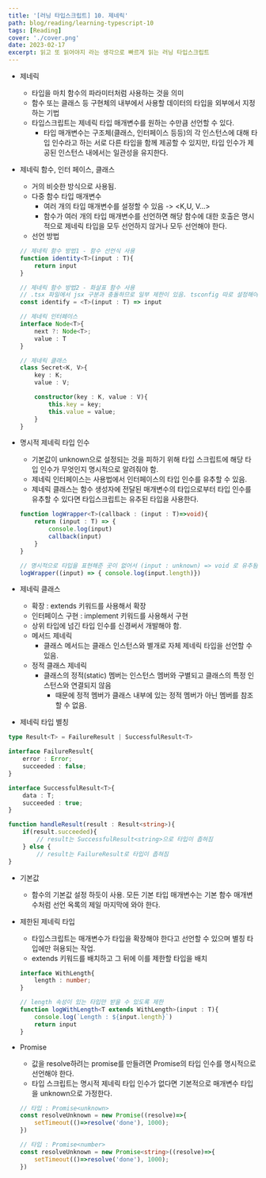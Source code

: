 ```yaml
---
title: '[러닝 타입스크립트] 10. 제네릭'
path: blog/reading/learning-typescript-10
tags: [Reading]
cover: './cover.png'
date: 2023-02-17
excerpt: 읽고 또 읽어야지 라는 생각으로 빠르게 읽는 러닝 타입스크립트
---
```


 * 제네릭 
	* 타입을 마치 함수의 파라미터처럼 사용하는 것을 의미
	* 함수 또는 클래스 등 구현체의 내부에서 사용할 데이터의 타입을 외부에서 지정하는 기법
	* 타입스크립트는 제네릭 타입 매개변수를 원하는 수만큼 선언할 수 있다.
		* 타입 매개변수는 구조체(클래스, 인터페이스 등등)의 각 인스턴스에 대해 타입 인수라고 하는 서로 다른 타입을 함께 제공할 수 있지만, 타입 인수가 제공된 인스턴스 내에서는 일관성을 유지한다.

* 제네릭 함수, 인터 페이스, 클래스
	* 거의 비슷한 방식으로 사용됨.
	* 다중 함수 타입 매개변수 
		* 여러 개의 타입 매개변수를 설정할 수 있음 -> <K,U, V...>
		* 함수가 여러 개의 타입 매개변수를 선언하면 해당 함수에 대한 호출은 명시적으로 제네릭 타입을 모두 선언하지 않거나 모두 선언해야 한다. 
	* 선언 방법 

	```ts
	// 제네릭 함수 방법1 - 함수 선언식 사용
	function identity<T>(input : T){
		return input
	}

	// 제네릭 함수 방법2 - 화살표 함수 사용 
	// .tsx 파일에서 jsx 구분과 충돌하므로 일부 제한이 있음. tsconfig 따로 설정해야 함.
	const identify = <T>(input : T) => input

	// 제네릭 인터페이스 
	interface Node<T>{
		next ?: Node<T>;
		value : T
	}

	// 제네릭 클래스 
	class Secret<K, V>{
		key : K;
		value : V;

		constructor(key : K, value : V){
			this.key = key;
			this.value = value;
		}
	}
	```	
	
* 명시적 제네릭 타입 인수 
	* 기본값이 unknown으로 설정되는 것을 피하기 위해 타입 스크립트에 해당 타입 인수가 무엇인지 명시적으로 알려줘야 함.
	* 제네릭 인터페이스는 사용법에서 인터페이스의 타입 인수를 유추할 수 있음.
	* 제네릭 클래스는 함수 생성자에 전달된 매개변수의 타입으로부터 타입 인수를 유추할 수 있다면 타입스크립트는 유추된 타입을 사용한다. 

	```ts
	function logWrapper<T>(callback : (input : T)=>void){
		return (input : T) => {
			console.log(input)
			callback(input)
		}
	}

	// 명시적으로 타입을 표현해준 곳이 없어서 (input : unknown) => void 로 유추됨.
	logWrapper((input) => { console.log(input.length)})
	```
	
* 제네릭 클래스 
	* 확장 : extends 키워드를 사용해서 확장
	* 인터페이스 구현 : implement 키워드를 사용해서 구현
	* 상위 타입에 넘긴 타입 인수를 신경써서 개발해야 함.
	* 메서드 제네릭 
		* 클래스 메서드는 클래스 인스턴스와 별개로 자체 제네릭 타입을 선언할 수 있음.
	* 정적 클래스 제네릭
		* 클래스의 정적(static) 멤버는 인스턴스 멤버와 구별되고 클래스의 특정 인스턴스와 연결되지 않음 
			* 때문에 정적 멤버가 클래스 내부에 있는 정적 멤버가 아닌 멤버를 참조할 수 없음.

* 제네릭 타입 별칭

```ts
type Result<T> = FailureResult | SuccessfulResult<T>

interface FailureResult{
	error : Error;
	succeeded : false;
}

interface SuccessfulResult<T>{
	data : T;
	succeeded : true;
}

function handleResult(result : Result<string>){
	if(result.succeeded){
		// result는 SuccessfulResult<string>으로 타입이 좁혀짐
	} else {
		// result는 FailureResult로 타입이 좁혀짐
}
```

* 기본값 
	* 함수의 기본값 설정 하듯이 사용. 모든 기본 타입 매개변수는 기본 함수 매개변수처럼 선언 옥록의 제일 마지막에 와야 한다.

* 제한된 제네릭 타입
	* 타입스크립트는 매개변수가 타입을 확장해야 한다고 선언할 수 있으며 별칭 타입에만 혀용되는 작업.
	* extends 키워드를 배치하고 그 뒤에 이를 제한할 타입을 배치

	```ts
	interface WithLength{
		length : number;
	}

	// length 속성이 있는 타입만 받을 수 있도록 제한
	function logWithLength<T extends WithLength>(input : T){
		console.log(`Length : ${input.length}`)
		return input
	}
	```

* Promise 
	* 값을 resolve하려는 promise를 만들려면 Promise의 타입 인수를 명시적으로 선언해야 한다.
	* 타입 스크립트는 명시적 제네릭 타입 인수가 없다면 기본적으로 매개변수 타입을 unknown으로 가정한다.

	```ts
	// 타입 : Promise<unknown>
	const resolveUnknown = new Promise((resolve)=>{
		setTimeout(()=>resolve('done'), 1000);
	})

	// 타입 : Promise<number>
	const resolveUnknown = new Promise<string>((resolve)=>{
		setTimeout(()=>resolve('done'), 1000);
	})
	```